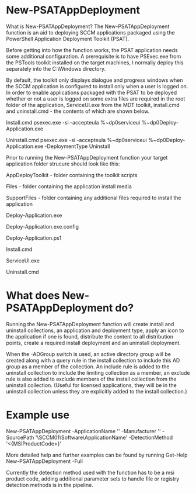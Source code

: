 
# New-PSATAppDeployment
What is New-PSATAppDeployment?
The New-PSATAppDeployment function is an aid to deploying SCCM applications packaged using the PowerShell Application Deployment Toolkit (PSAT).

Before getting into how the function works, the PSAT application needs some additional configuration. A prerequisite is to have PSExec.exe from the PSTools toolkit installed on the target machines, I normally deploy this separately into the C:\Windows directory.

By default, the toolkit only displays dialogue and progress windows when the SCCM application is configured to install only when a user is logged on. In order to enable applications packaged with the PSAT to be deployed whether or not a user is logged on some extra files are required in the root folder of the application,  ServiceUI.exe from the MDT toolkit, install.cmd and uninstall.cmd - the contents of which are shown below.


Install.cmd
psexec.exe -si -accepteula %~dp0serviceui %~dp0Deploy-Application.exe


Uninstall.cmd
psexec.exe -si -accepteula %~dp0serviceui %~dp0Deploy-Application.exe -DeploymentType Uninstall


Prior to running the New-PSATAppDeployment function your target application folder strucure should look like this:

AppDeployToolkit                  - folder containing the toolkit scripts

Files                             - folder containing the application install media

SupportFiles                      - folder containing any additional files required to install the application     

Deploy-Application.exe                                                                 

Deploy-Application.exe.config                                                           

Deploy-Application.ps1                                                                 

Install.cmd                                                                             

ServiceUI.exe                                                                           

Uninstall.cmd                   


# What does New-PSATAppDeployment do?
Running the New-PSATAppDeployment function will create install and uninstall collections, an application and deployment type, apply an icon to the application if one is found, distribute the content to all distribution points, create a required install deployment and an uninstall deployment.

When the -ADGroup switch is used, an active directory group will be created along with a query rule in the install collection to include this AD group as a member of the collection. An include rule is added to the uninstall collection to include the limiting collection as a member, an exclude rule is also added to exclude members of the install collection from the uninstall collection. (Useful for licensed applications, they will be in the uninstall collection unless they are explicitly added to the install collection.)


# Example use
New-PSATAppDeployment -ApplicationName '<name>' -Manufacturer '<manufacturer>' -SourcePath '\\SCCM01\Software\ApplicationName' -DetectionMethod '<{MSIProductCode>}'

More detailed help and further examples can be found by running Get-Help New-PSATAppDeployment -Full

Currently the detection method used with the function has to be a msi product code, adding additional parameter sets to handle file or registry detection methods is in the pipeline.
